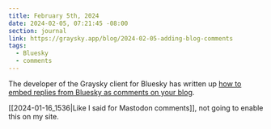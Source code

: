 ```yaml
---
title: February 5th, 2024
date: 2024-02-05, 07:21:45 -08:00
section: journal
link: https://graysky.app/blog/2024-02-05-adding-blog-comments
tags:
  - Bluesky
  - comments
---
```

The developer of the Graysky client for Bluesky has written up [how to embed replies from Bluesky as comments on your blog](https://graysky.app/blog/2024-02-05-adding-blog-comments). 

[[2024-01-16_1536|Like I said for Mastodon comments]], not going to enable this on my site.